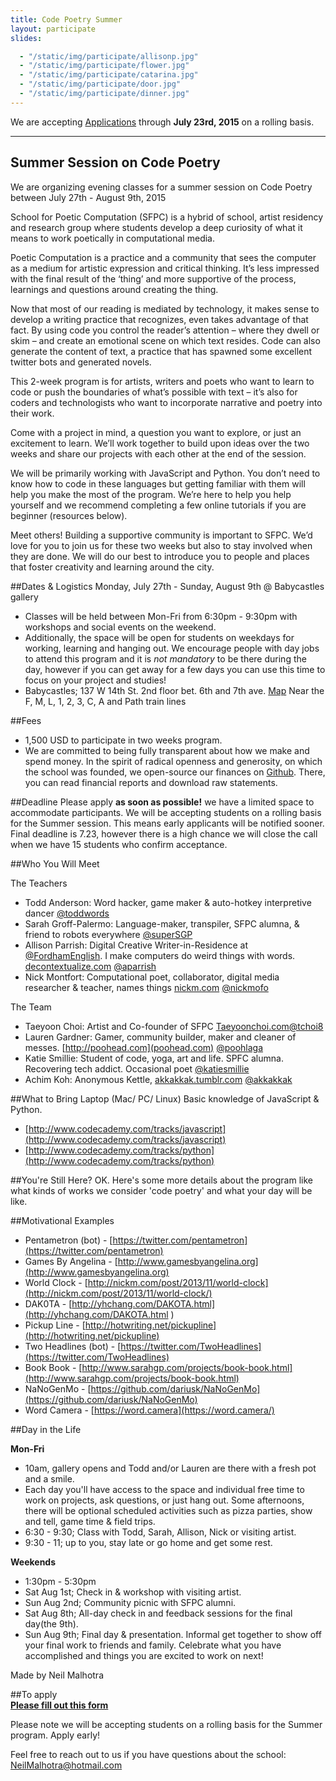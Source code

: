 ```yaml
---
title: Code Poetry Summer 
layout: participate
slides:

  - "/static/img/participate/allisonp.jpg"
  - "/static/img/participate/flower.jpg"
  - "/static/img/participate/catarina.jpg"
  - "/static/img/participate/door.jpg"
  - "/static/img/participate/dinner.jpg"
---
```


<div class="alert alert-success" role="alert">
We are accepting <a href="http://goo.gl/forms/D0d2sXVUc3">Applications</a> through <b>July 23rd, 2015</b> on a rolling basis.
</div>

 
***

## Summer Session on Code Poetry 


We are organizing evening classes for a summer session on Code Poetry between July 27th - August 9th, 2015 

School for Poetic Computation (SFPC) is a hybrid of school, artist residency and research group where students develop a deep curiosity of what it means to work poetically in computational media. 

Poetic Computation is a practice and a community that sees the computer as a medium for artistic expression and critical thinking. It’s less impressed with the final result of the ‘thing’ and more supportive of the process, learnings and questions around creating the thing.

Now that most of our reading is mediated by technology, it makes sense to develop a writing practice that recognizes, even takes advantage of that fact. By using code you control the reader’s attention – where they dwell or skim – and create an emotional scene on which text resides. Code can also generate the content of text, a practice that has spawned some excellent twitter bots and generated novels.

This 2-week program is for artists, writers and poets who want to learn to code or push the boundaries of what’s possible with text – it’s also for coders and technologists who want to incorporate narrative and poetry into their work.

Come with a project in mind, a question you want to explore, or just an excitement to learn. We’ll work together to build upon ideas over the two weeks and share our projects with each other at the end of the session.

We will be primarily working with JavaScript and Python. You don’t need to know how to code in these languages but getting familiar with them will help you make the most of the program. We’re here to help you help yourself and we recommend completing a few online tutorials if you are beginner (resources below).

Meet others! Building a supportive community is important to SFPC. We’d love for you to join us for these two weeks but also to stay involved when they are done. We will do our best to introduce you to people and places that foster creativity and learning around the city.

##Dates & Logistics
Monday, July 27th - Sunday, August 9th @ Babycastles gallery

- Classes will be held between Mon-Fri from 6:30pm - 9:30pm with workshops and social events on the weekend. 
- Additionally, the space will be open for students on weekdays for working, learning and hanging out. We encourage people with day jobs to attend this program and it is *not mandatory* to be there during the day, however if you can get away for a few days you can use this time to focus on your project and studies!
- Babycastles; 137 W 14th St. 2nd floor bet. 6th and 7th ave. [Map](https://goo.gl/maps/zxhBL) Near the F, M, L, 1, 2, 3, C, A and Path train lines

##Fees 
- 1,500 USD to participate in two weeks program.
- We are committed to being fully transparent about how we make and spend money. In the spirit of radical openness and generosity, on which the school was founded, we open-source our finances on [Github](https://github.com/SFPC/finance-and-administration). 
There, you can read financial reports and download raw statements. 

##Deadline
Please apply **as soon as possible!** we have a limited space to accommodate participants. We will be accepting students on a rolling basis for the Summer session. This means early applicants will be notified sooner. Final deadline is 7.23, however there is a high chance we will close the call when we have 15 students who confirm acceptance.  


##Who You Will Meet 

The Teachers 
  
- Todd Anderson: Word hacker, game maker & auto-hotkey interpretive dancer [@toddwords](http://twitter.com/toddwords) 
- Sarah Groff-Palermo: Language-maker, transpiler, SFPC alumna, & friend to robots everywhere [@superSGP](http://twitter.com/superSGP)
- Allison Parrish: Digital Creative Writer-in-Residence at [@FordhamEnglish](https://twitter.com/FordhamEnglish). I make computers do weird things with words. [decontextualize.com](http://decontextualize.com) [@aparrish](http://twitter.com/aparrish)
- Nick Montfort: Computational poet, collaborator, digital media researcher & teacher, names things [nickm.com](http://nickm.com) [@nickmofo](http://twitter.com/nickmofo)

The Team 

- Taeyoon Choi: Artist and Co-founder of SFPC [Taeyoonchoi.com](http://taeyoonchoi.com)[@tchoi8](http://twitter.com/tchoi8) 
- Lauren Gardner: Gamer, community builder, maker and cleaner of messes. [http://poohead.com](poohead.com) [@poohlaga](http://twitter.com/poohlaga)
- Katie Smillie: Student of code, yoga, art and life. SPFC alumna. Recovering tech addict. Occasional poet [@katiesmillie](http://twitter.com/katiesmillie)
- Achim Koh: Anonymous Kettle, [akkakkak.tumblr.com](http://akkakkak.tumblr.com) [@akkakkak](http://twitter.com/akkakkak)
  
##What to Bring 
Laptop (Mac/ PC/ Linux)
Basic knowledge of JavaScript & Python.

- [http://www.codecademy.com/tracks/javascript](http://www.codecademy.com/tracks/javascript)
- [http://www.codecademy.com/tracks/python](http://www.codecademy.com/tracks/python)

##You're Still Here? 
OK. Here's some more details about the program like what kinds of works we consider 'code poetry' and what your day will be like.

##Motivational Examples
- Pentametron (bot) - [https://twitter.com/pentametron](https://twitter.com/pentametron)
- Games By Angelina - [http://www.gamesbyangelina.org](http://www.gamesbyangelina.org)
- World Clock - [http://nickm.com/post/2013/11/world-clock](http://nickm.com/post/2013/11/world-clock/)
- DAK0TA - [http://yhchang.com/DAKOTA.html](http://yhchang.com/DAKOTA.html
)
- Pickup Line - [http://hotwriting.net/pickupline](http://hotwriting.net/pickupline)
- Two Headlines (bot) - [https://twitter.com/TwoHeadlines](https://twitter.com/TwoHeadlines)
- Book Book - [http://www.sarahgp.com/projects/book-book.html](http://www.sarahgp.com/projects/book-book.html)
- NaNoGenMo - [https://github.com/dariusk/NaNoGenMo](https://github.com/dariusk/NaNoGenMo)
- Word Camera - [https://word.camera](https://word.camera/)

##Day in the Life

**Mon-Fri** 

- 10am, gallery opens and Todd and/or Lauren are there with a fresh pot and a smile.
- Each day you'll have access to the space and individual free time to work on projects, ask questions, or just hang out. Some afternoons, there will be optional scheduled activities such as pizza parties, show and tell, game time & field trips. 
- 6:30 - 9:30; Class with Todd, Sarah, Allison, Nick or visiting artist. 
- 9:30 - 11; up to you, stay late or go home and get some rest. 

**Weekends** 

- 1:30pm - 5:30pm 
- Sat Aug 1st; Check in & workshop with visiting artist.
- Sun Aug 2nd; Community picnic with SFPC alumni. 
- Sat Aug 8th; All-day check in and feedback sessions for the final day(the 9th).
- Sun Aug 9th; Final day & presentation. Informal get together to show off your final work to friends and family. Celebrate what you have accomplished and things you are excited to work on next!

Made by Neil Malhotra

##To apply  
**[Please fill out this form](http://goo.gl/forms/D0d2sXVUc3)**

Please note we will be accepting students on a rolling basis for the Summer program. Apply early! 

  
Feel free to reach out to us if you have questions about the school: NeilMalhotra@hotmail.com
